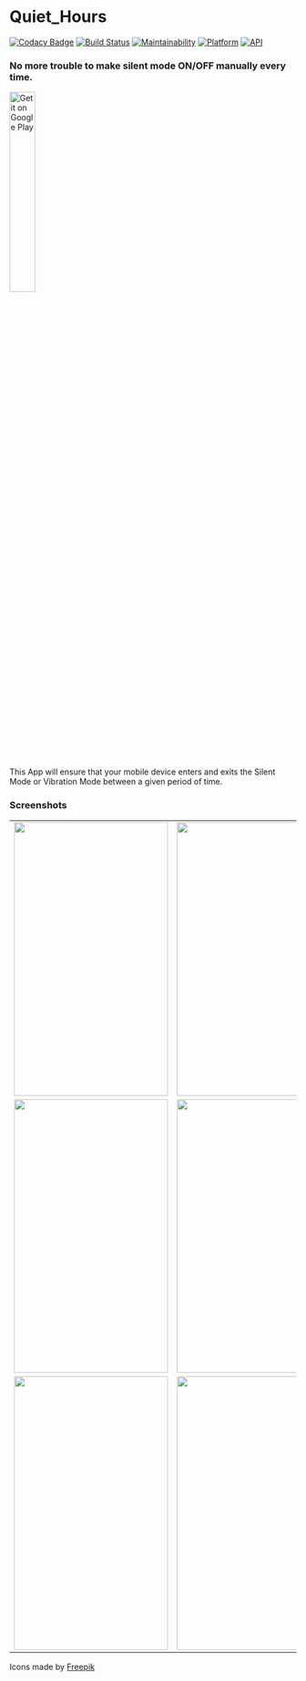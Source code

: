 # Quiet_Hours
[![Codacy Badge](https://api.codacy.com/project/badge/Grade/204a7b7e715543efb9171d82757a6476)](https://app.codacy.com/app/rob729/Quiet_Hours?utm_source=github.com&utm_medium=referral&utm_content=rob729/Quiet_Hours&utm_campaign=Badge_Grade_Dashboard)
[![Build Status](https://travis-ci.org/rob729/Quiet_Hours.svg?branch=master)](https://travis-ci.org/rob729/Quiet_Hours)
[![Maintainability](https://api.codeclimate.com/v1/badges/7cce8f6e010d88945691/maintainability)](https://codeclimate.com/github/rob729/Quiet_Hours/maintainability)
[![Platform](https://img.shields.io/badge/platform-android-blue.svg)](http://developer.android.com/index.html)
[![API](https://img.shields.io/badge/API-20%2B-blue.svg?style=flat)](https://android-arsenal.com/api?level=20)
### No more trouble to make silent mode ON/OFF manually every time.

<a href='https://play.google.com/store/apps/details?id=com.rob729.quiethours'><img alt='Get it on Google Play' src='https://play.google.com/intl/en_us/badges/images/generic/en_badge_web_generic.png' width="30%" height="30%"/></a>


This App will ensure that your mobile device enters and exits the Silent Mode or Vibration Mode between a given period of time.

### Screenshots
<table>
        <tr>
<td><img src = "https://user-images.githubusercontent.com/31350501/58404970-03d77100-8084-11e9-84ca-c439fc1f9740.jpeg" height = "480" width="270"></td>
<td><img src = "https://user-images.githubusercontent.com/31350501/58405067-397c5a00-8084-11e9-872a-cffafde56201.jpeg" height = "480" width="270"></td>
<td><img src = "https://user-images.githubusercontent.com/31350501/58405079-3d0fe100-8084-11e9-992f-73b8da1bfbce.jpeg" height = "480" width="270"></td>
        </tr>
          <tr>
<td><img src = "https://user-images.githubusercontent.com/31350501/58405137-69c3f880-8084-11e9-91ff-af5a5d1fcb91.jpeg" height = "480" width="270"></td>
<td><img src = "https://user-images.githubusercontent.com/31350501/58405126-5dd83680-8084-11e9-9973-1a6cea191f90.jpeg" height = "480" width="270"></td>
<td><img src = "https://user-images.githubusercontent.com/31350501/58405130-60d32700-8084-11e9-8aed-95ced1e2c88b.jpeg" height = "480" width="270"></td>
        </tr>
        <tr>
<td><img src = "https://user-images.githubusercontent.com/31350501/58405268-a68fef80-8084-11e9-80a9-ba33b9b5850c.jpeg" height = "480" width="270"></td>
<td><img src = "https://user-images.githubusercontent.com/31350501/58405273-a7c11c80-8084-11e9-915f-d8f500be34a7.jpeg" height = "480" width="270"></td>
<td><img src = "https://user-images.githubusercontent.com/31350501/58405274-a98ae000-8084-11e9-8494-c307298d3c8f.jpeg" height = "480" width="270"></td>
        </tr>
</table>        

<div>Icons made by <a href="https://www.freepik.com/" title="Freepik">Freepik</a></div>
